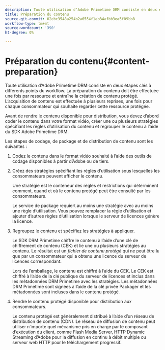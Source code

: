```yaml
---
description: Toute utilisation d’Adobe Primetime DRM consiste en deux étapes clés à différents points du workflow. La préparation du contenu doit être effectuée une fois par ressource et entraîne la création de contenu protégé. L’acquisition de contenu est effectuée à plusieurs reprises, une fois pour chaque consommateur qui souhaite regarder cette ressource protégée.
title: Préparation du contenu
source-git-commit: 02ebc3548a254b2a6554f1ab34afbb3ea5f09bb8
workflow-type: tm+mt
source-wordcount: '390'
ht-degree: 0%

---
```


# Préparation du contenu{#content-preparation}

Toute utilisation d’Adobe Primetime DRM consiste en deux étapes clés à différents points du workflow. La préparation du contenu doit être effectuée une fois par ressource et entraîne la création de contenu protégé. L’acquisition de contenu est effectuée à plusieurs reprises, une fois pour chaque consommateur qui souhaite regarder cette ressource protégée.

Avant de rendre le contenu disponible pour distribution, vous devez d’abord coder le contenu dans votre format vidéo, créer une ou plusieurs stratégies spécifiant les règles d’utilisation du contenu et regrouper le contenu à l’aide du SDK Adobe Primetime DRM.

Les étapes de codage, de package et de distribution de contenu sont les suivantes :

1. Codez le contenu dans le format vidéo souhaité à l’aide des outils de codage disponibles à partir d’Adobe ou de tiers.
1. Créez des stratégies spécifiant les règles d’utilisation sous lesquelles les consommateurs peuvent afficher le contenu.

   Une stratégie est le conteneur des règles et restrictions qui déterminent comment, quand et où le contenu protégé peut être consulté par les consommateurs.

   Le service de package requiert au moins une stratégie avec au moins une règle d’utilisation. Vous pouvez remplacer la règle d’utilisation et ajouter d’autres règles d’utilisation lorsque le serveur de licences génère la licence.

1. Regroupez le contenu et spécifiez les stratégies à appliquer.

   Le SDK DRM Primetime chiffre le contenu à l’aide d’une clé de chiffrement de contenu (CEK) et lie une ou plusieurs stratégies au contenu. Le résultat est un *fichier de contenu protégé* qui ne peut être lu que par un consommateur qui a obtenu une licence du serveur de licences correspondant.

   Lors de l’emballage, le contenu est chiffré à l’aide du CEK. Le CEK est chiffré à l’aide de la clé publique du serveur de licences et inclus dans les métadonnées DRM Primetime avec les stratégies. Les métadonnées DRM Primetime sont signées à l’aide de la clé privée Packager et les métadonnées sont incluses dans le contenu protégé.

1. Rendre le contenu protégé disponible pour distribution aux consommateurs.

   Le contenu protégé est généralement distribué à l’aide d’un réseau de distribution de contenu (CDN). Le réseau de diffusion de contenu peut utiliser n’importe quel mécanisme pris en charge par le composant d’exécution du client, comme Flash Media Server, HTTP Dynamic Streaming d’Adobe pour la diffusion en continu à débit multiple ou serveur web HTTP pour le téléchargement progressif.
